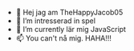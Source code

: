 - 👋 Hej jag am TheHappyJacob05
- 👀 I’m intresserad in spel
- 🌱 I’m currently lär mig JavaScript
- 📫 You can't nå mig. HAHA!!!

<!---
TheHappyJacob05/TheHappyJacob05 is a ✨ special ✨ repository because its `README.md` (this file) appears on your GitHub profile.
You can click the Preview link to take a look at your changes.
--->

